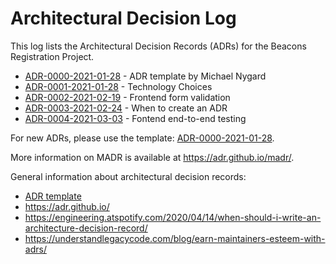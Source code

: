 # Architectural Decision Log

This log lists the Architectural Decision Records (ADRs) for the Beacons Registration Project.

<!-- adrlog -- The index file is autogenerated via a pre-commit hook. -->

- [ADR-0000-2021-01-28](0000-2021-01-28-adr-template.md) - ADR template by Michael Nygard
- [ADR-0001-2021-01-28](0001-2021-01-28-technology-choices.md) - Technology Choices
- [ADR-0002-2021-02-19](0002-2021-02-19-frontend-form-validation.md) - Frontend form validation
- [ADR-0003-2021-02-24](0003-2021-02-24-when-to-adr.md) - When to create an ADR
- [ADR-0004-2021-03-03](0004-2021-03-03-frontend-e2e-tests.md) - Fontend end-to-end testing

<!-- adrlogstop -->

For new ADRs, please use the template: [ADR-0000-2021-01-28](0000-2021-01-28-adr-template.md).

More information on MADR is available at <https://adr.github.io/madr/>.

General information about architectural decision records:

- [ADR template](0000-2021-01-28-adr-template.md)
- <https://adr.github.io/>
- <https://engineering.atspotify.com/2020/04/14/when-should-i-write-an-architecture-decision-record/>
- <https://understandlegacycode.com/blog/earn-maintainers-esteem-with-adrs/>
